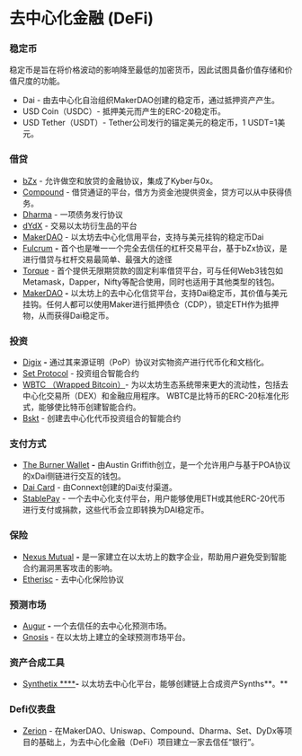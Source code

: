 # 去中心化金融 \(DeFi\)

### 稳定币

稳定币是旨在将价格波动的影响降至最低的加密货币，因此试图具备价值存储和价值尺度的功能。

* Dai - 由去中心化自治组织MakerDAO创建的稳定币，通过抵押资产产生。
* USD Coin（USDC）- 抵押美元而产生的ERC-20稳定币。
* USD Tether（USDT）- Tether公司发行的锚定美元的稳定币，1 USDT=1美元。

### **借贷**

* [bZx](https://bzx.network/) - 允许做空和放贷的金融协议，集成了Kyber与0x。
* [Compound](https://compound.finance/) - 借贷通证的平台，借方为资金池提供资金，贷方可以从中获得债务。
* [Dharma](https://www.dharma.io/) - 一项债务发行协议
* [dYdX](https://dydx.exchange/) - 交易以太坊衍生品的平台
* [MakerDAO](https://makerdao.com/) - 以太坊去中心化信用平台，支持与美元挂钩的稳定币Dai
* [Fulcrum](https://fulcrum.trade/) **-** 首个也是唯一一个完全去信任的杠杆交易平台，基于bZx协议，是进行借贷与杠杆交易最简单、最强大的途径
* [Torque](https://torque.loans/) - 首个提供无限期贷款的固定利率借贷平台，可与任何Web3钱包如Metamask，Dapper，Nifty等配合使用，同时也适用于其他类型的钱包。
* [MakerDAO](https://makerdao.com/zh-CN/) **-** 以太坊上的去中心化信贷平台，支持Dai稳定币，其价值与美元挂钩。任何人都可以使用Maker进行抵押债仓（CDP），锁定ETH作为抵押物，从而获得Dai稳定币。

### **投资**

* [Digix](https://digix.global/#/) **-** 通过其来源证明（PoP）协议对实物资产进行代币化和文档化。
* [Set Protocol](https://www.tokensets.com/) - 投资组合智能合约
* [WBTC （Wrapped Bitcoin）](https://www.wbtc.network/)- 为以太坊生态系统带来更大的流动性，包括去中心化交易所（DEX）和金融应用程序。 WBTC是比特币的ERC-20标准化形式，能够使比特币创建智能合约。
* [Bskt](https://cryptofinlabs.github.io/) - 创建去中心化代币投资组合的智能合约

### **支付方式**

* [The Burner Wallet](https://xdai.io/) **-** 由Austin Griffith创立，是一个允许用户与基于POA协议的xDai侧链进行交互的钱包。
* [Dai Card](https://connext.network/) - 由Connext创建的Dai支付渠道。
* [StablePay](https://stablepay.io/) - 一个去中心化支付平台，用户能够使用ETH或其他ERC-20代币进行支付或捐款，这些代币会立即转换为DAI稳定币。

### **保险**

* [Nexus Mutual](https://www.nexusmutual.com.au/) **-** 是一家建立在以太坊上的数字企业，帮助用户避免受到智能合约漏洞黑客攻击的影响。
* [Etherisc](https://etherisc.com/) - 去中心化保险协议

### **预测市场**

* [Augur](https://www.augur.net/) **-** 一个去信任的去中心化预测市场。
* [Gnosis](https://gnosis.io/) - 在以太坊上建立的全球预测市场平台。

### **资产合成工具**

* [Synthetix ****](https://www.synthetix.io/)**-** 以太坊去中心化平台，能够创建链上合成资产Synths**。**

### **Defi仪表盘**

* [Zerion](https://zerion.io/) - 在MakerDAO、Uniswap、Compound、Dharma、Set、DyDx等项目的基础上，为去中心化金融（DeFi）项目建立一家去信任“银行”。



